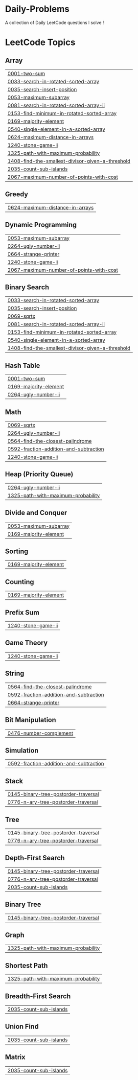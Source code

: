 # Daily-Problems
A collection of Daily LeetCode questions I solve !
<!---LeetCode Topics Start-->
# LeetCode Topics
## Array
|  |
| ------- |
| [0001-two-sum](https://github.com/AryanJain29/Daily-Problems/tree/master/0001-two-sum) |
| [0033-search-in-rotated-sorted-array](https://github.com/AryanJain29/Daily-Problems/tree/master/0033-search-in-rotated-sorted-array) |
| [0035-search-insert-position](https://github.com/AryanJain29/Daily-Problems/tree/master/0035-search-insert-position) |
| [0053-maximum-subarray](https://github.com/AryanJain29/Daily-Problems/tree/master/0053-maximum-subarray) |
| [0081-search-in-rotated-sorted-array-ii](https://github.com/AryanJain29/Daily-Problems/tree/master/0081-search-in-rotated-sorted-array-ii) |
| [0153-find-minimum-in-rotated-sorted-array](https://github.com/AryanJain29/Daily-Problems/tree/master/0153-find-minimum-in-rotated-sorted-array) |
| [0169-majority-element](https://github.com/AryanJain29/Daily-Problems/tree/master/0169-majority-element) |
| [0540-single-element-in-a-sorted-array](https://github.com/AryanJain29/Daily-Problems/tree/master/0540-single-element-in-a-sorted-array) |
| [0624-maximum-distance-in-arrays](https://github.com/AryanJain29/Daily-Problems/tree/master/0624-maximum-distance-in-arrays) |
| [1240-stone-game-ii](https://github.com/AryanJain29/Daily-Problems/tree/master/1240-stone-game-ii) |
| [1325-path-with-maximum-probability](https://github.com/AryanJain29/Daily-Problems/tree/master/1325-path-with-maximum-probability) |
| [1408-find-the-smallest-divisor-given-a-threshold](https://github.com/AryanJain29/Daily-Problems/tree/master/1408-find-the-smallest-divisor-given-a-threshold) |
| [2035-count-sub-islands](https://github.com/AryanJain29/Daily-Problems/tree/master/2035-count-sub-islands) |
| [2067-maximum-number-of-points-with-cost](https://github.com/AryanJain29/Daily-Problems/tree/master/2067-maximum-number-of-points-with-cost) |
## Greedy
|  |
| ------- |
| [0624-maximum-distance-in-arrays](https://github.com/AryanJain29/Daily-Problems/tree/master/0624-maximum-distance-in-arrays) |
## Dynamic Programming
|  |
| ------- |
| [0053-maximum-subarray](https://github.com/AryanJain29/Daily-Problems/tree/master/0053-maximum-subarray) |
| [0264-ugly-number-ii](https://github.com/AryanJain29/Daily-Problems/tree/master/0264-ugly-number-ii) |
| [0664-strange-printer](https://github.com/AryanJain29/Daily-Problems/tree/master/0664-strange-printer) |
| [1240-stone-game-ii](https://github.com/AryanJain29/Daily-Problems/tree/master/1240-stone-game-ii) |
| [2067-maximum-number-of-points-with-cost](https://github.com/AryanJain29/Daily-Problems/tree/master/2067-maximum-number-of-points-with-cost) |
## Binary Search
|  |
| ------- |
| [0033-search-in-rotated-sorted-array](https://github.com/AryanJain29/Daily-Problems/tree/master/0033-search-in-rotated-sorted-array) |
| [0035-search-insert-position](https://github.com/AryanJain29/Daily-Problems/tree/master/0035-search-insert-position) |
| [0069-sqrtx](https://github.com/AryanJain29/Daily-Problems/tree/master/0069-sqrtx) |
| [0081-search-in-rotated-sorted-array-ii](https://github.com/AryanJain29/Daily-Problems/tree/master/0081-search-in-rotated-sorted-array-ii) |
| [0153-find-minimum-in-rotated-sorted-array](https://github.com/AryanJain29/Daily-Problems/tree/master/0153-find-minimum-in-rotated-sorted-array) |
| [0540-single-element-in-a-sorted-array](https://github.com/AryanJain29/Daily-Problems/tree/master/0540-single-element-in-a-sorted-array) |
| [1408-find-the-smallest-divisor-given-a-threshold](https://github.com/AryanJain29/Daily-Problems/tree/master/1408-find-the-smallest-divisor-given-a-threshold) |
## Hash Table
|  |
| ------- |
| [0001-two-sum](https://github.com/AryanJain29/Daily-Problems/tree/master/0001-two-sum) |
| [0169-majority-element](https://github.com/AryanJain29/Daily-Problems/tree/master/0169-majority-element) |
| [0264-ugly-number-ii](https://github.com/AryanJain29/Daily-Problems/tree/master/0264-ugly-number-ii) |
## Math
|  |
| ------- |
| [0069-sqrtx](https://github.com/AryanJain29/Daily-Problems/tree/master/0069-sqrtx) |
| [0264-ugly-number-ii](https://github.com/AryanJain29/Daily-Problems/tree/master/0264-ugly-number-ii) |
| [0564-find-the-closest-palindrome](https://github.com/AryanJain29/Daily-Problems/tree/master/0564-find-the-closest-palindrome) |
| [0592-fraction-addition-and-subtraction](https://github.com/AryanJain29/Daily-Problems/tree/master/0592-fraction-addition-and-subtraction) |
| [1240-stone-game-ii](https://github.com/AryanJain29/Daily-Problems/tree/master/1240-stone-game-ii) |
## Heap (Priority Queue)
|  |
| ------- |
| [0264-ugly-number-ii](https://github.com/AryanJain29/Daily-Problems/tree/master/0264-ugly-number-ii) |
| [1325-path-with-maximum-probability](https://github.com/AryanJain29/Daily-Problems/tree/master/1325-path-with-maximum-probability) |
## Divide and Conquer
|  |
| ------- |
| [0053-maximum-subarray](https://github.com/AryanJain29/Daily-Problems/tree/master/0053-maximum-subarray) |
| [0169-majority-element](https://github.com/AryanJain29/Daily-Problems/tree/master/0169-majority-element) |
## Sorting
|  |
| ------- |
| [0169-majority-element](https://github.com/AryanJain29/Daily-Problems/tree/master/0169-majority-element) |
## Counting
|  |
| ------- |
| [0169-majority-element](https://github.com/AryanJain29/Daily-Problems/tree/master/0169-majority-element) |
## Prefix Sum
|  |
| ------- |
| [1240-stone-game-ii](https://github.com/AryanJain29/Daily-Problems/tree/master/1240-stone-game-ii) |
## Game Theory
|  |
| ------- |
| [1240-stone-game-ii](https://github.com/AryanJain29/Daily-Problems/tree/master/1240-stone-game-ii) |
## String
|  |
| ------- |
| [0564-find-the-closest-palindrome](https://github.com/AryanJain29/Daily-Problems/tree/master/0564-find-the-closest-palindrome) |
| [0592-fraction-addition-and-subtraction](https://github.com/AryanJain29/Daily-Problems/tree/master/0592-fraction-addition-and-subtraction) |
| [0664-strange-printer](https://github.com/AryanJain29/Daily-Problems/tree/master/0664-strange-printer) |
## Bit Manipulation
|  |
| ------- |
| [0476-number-complement](https://github.com/AryanJain29/Daily-Problems/tree/master/0476-number-complement) |
## Simulation
|  |
| ------- |
| [0592-fraction-addition-and-subtraction](https://github.com/AryanJain29/Daily-Problems/tree/master/0592-fraction-addition-and-subtraction) |
## Stack
|  |
| ------- |
| [0145-binary-tree-postorder-traversal](https://github.com/AryanJain29/Daily-Problems/tree/master/0145-binary-tree-postorder-traversal) |
| [0776-n-ary-tree-postorder-traversal](https://github.com/AryanJain29/Daily-Problems/tree/master/0776-n-ary-tree-postorder-traversal) |
## Tree
|  |
| ------- |
| [0145-binary-tree-postorder-traversal](https://github.com/AryanJain29/Daily-Problems/tree/master/0145-binary-tree-postorder-traversal) |
| [0776-n-ary-tree-postorder-traversal](https://github.com/AryanJain29/Daily-Problems/tree/master/0776-n-ary-tree-postorder-traversal) |
## Depth-First Search
|  |
| ------- |
| [0145-binary-tree-postorder-traversal](https://github.com/AryanJain29/Daily-Problems/tree/master/0145-binary-tree-postorder-traversal) |
| [0776-n-ary-tree-postorder-traversal](https://github.com/AryanJain29/Daily-Problems/tree/master/0776-n-ary-tree-postorder-traversal) |
| [2035-count-sub-islands](https://github.com/AryanJain29/Daily-Problems/tree/master/2035-count-sub-islands) |
## Binary Tree
|  |
| ------- |
| [0145-binary-tree-postorder-traversal](https://github.com/AryanJain29/Daily-Problems/tree/master/0145-binary-tree-postorder-traversal) |
## Graph
|  |
| ------- |
| [1325-path-with-maximum-probability](https://github.com/AryanJain29/Daily-Problems/tree/master/1325-path-with-maximum-probability) |
## Shortest Path
|  |
| ------- |
| [1325-path-with-maximum-probability](https://github.com/AryanJain29/Daily-Problems/tree/master/1325-path-with-maximum-probability) |
## Breadth-First Search
|  |
| ------- |
| [2035-count-sub-islands](https://github.com/AryanJain29/Daily-Problems/tree/master/2035-count-sub-islands) |
## Union Find
|  |
| ------- |
| [2035-count-sub-islands](https://github.com/AryanJain29/Daily-Problems/tree/master/2035-count-sub-islands) |
## Matrix
|  |
| ------- |
| [2035-count-sub-islands](https://github.com/AryanJain29/Daily-Problems/tree/master/2035-count-sub-islands) |
<!---LeetCode Topics End-->
